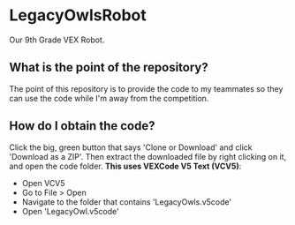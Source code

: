 # LegacyOwlsRobot
Our 9th Grade VEX Robot.

## What is the point of the repository?
The point of this repository is to provide the code to my teammates so they can use the code while I'm away from the competition.

## How do I obtain the code?
Click the big, green button that says 'Clone or Download' and click 'Download as a ZIP'. Then extract the downloaded file by right clicking on it, and open the code folder. **This uses VEXCode V5 Text (VCV5)**: 

- Open VCV5 
- Go to File > Open
- Navigate to the folder that contains 'LegacyOwls.v5code'
- Open 'LegacyOwl.v5code'


